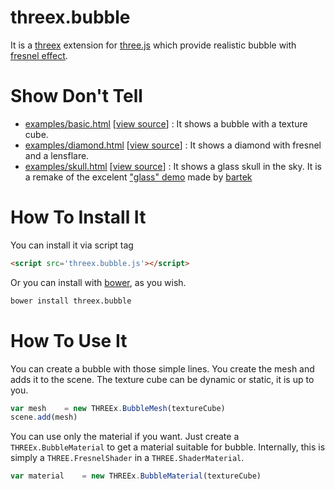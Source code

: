 threex.bubble
=============

It is a 
[threex](http://jeromeetienne.github.io/threex/) extension 
for 
[three.js](http://threejs.org)
which provide realistic bubble with [fresnel effect](http://en.wikipedia.org/wiki/Fresnel_equations).

Show Don't Tell
===============
* [examples/basic.html](http://jeromeetienne.github.io/threex.bubble/examples/basic.html)
\[[view source](https://github.com/jeromeetienne/threex.bubble/blob/master/examples/basic.html)\] :
It shows a bubble with a texture cube.
* [examples/diamond.html](http://jeromeetienne.github.io/threex.bubble/examples/diamond.html)
\[[view source](https://github.com/jeromeetienne/threex.bubble/blob/master/examples/diamond.html)\] :
It shows a diamond with fresnel and a lensflare.
* [examples/skull.html](http://jeromeetienne.github.io/threex.bubble/examples/skull.html)
\[[view source](https://github.com/jeromeetienne/threex.bubble/blob/master/examples/skull.html)\] :
It shows a glass skull in the sky.
It is a remake of the excelent ["glass" demo](http://bartekdrozdz.com/project/glass) made by [bartek](http://bartekdrozdz.com/) 

How To Install It
=================

You can install it via script tag

```html
<script src='threex.bubble.js'></script>
```

Or you can install with [bower](http://bower.io/), as you wish.

```bash
bower install threex.bubble
```

How To Use It
=============

You can create a bubble with those simple lines. You create the mesh and adds it to the scene.
The texture cube can be dynamic or static, it is up to you.

```javascript
var mesh	= new THREEx.BubbleMesh(textureCube)
scene.add(mesh)
```

You can use only the material if you want. Just create a ```THREEx.BubbleMaterial``` 
to get a material suitable for bubble. 
Internally, this is simply a ```THREE.FresnelShader``` in a ```THREE.ShaderMaterial```.

```javascript
var material	= new THREEx.BubbleMaterial(textureCube)
```